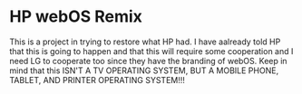 # HP webOS Remix

This is a project in trying to restore what HP had. I have aalready told HP that this is going to happen and that this will require some cooperation and I 
need LG to cooperate too since they have the branding of webOS. Keep in mind that this ISN'T A TV OPERATING SYSTEM, BUT A MOBILE PHONE, TABLET, AND PRINTER 
OPERATING SYSTEM!!! 
